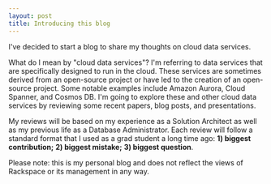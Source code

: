 ```yaml
---
layout: post
title: Introducing this blog
---
```


I've decided to start a blog to share my thoughts on cloud data services. 

<!--more-->

What do I mean by "cloud data services"? I'm referring to data services that are specifically designed to run in the cloud. These services are sometimes derived from an open-source project or have led to the creation of an open-source project. Some notable examples include Amazon Aurora, Cloud Spanner, and Cosmos DB. I'm going to explore these and other cloud data services by reviewing some recent papers, blog posts, and presentations. 

My reviews will be based on my experience as a Solution Architect as well as my previous life as a Database Administrator. Each review will follow a standard format that I used as a grad student a long time ago: **1) biggest contribution;** **2) biggest mistake;** **3) biggest question**. 

Please note: this is my personal blog and does not reflect the views of Rackspace or its management in any way.